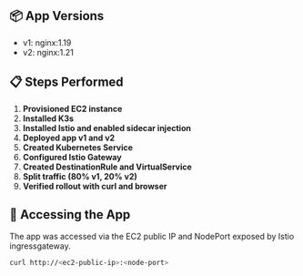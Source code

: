 
## 📦 App Versions
- v1: nginx:1.19
- v2: nginx:1.21

## 📋 Steps Performed

1. **Provisioned EC2 instance**
2. **Installed K3s**
3. **Installed Istio and enabled sidecar injection**
4. **Deployed app v1 and v2**
5. **Created Kubernetes Service**
6. **Configured Istio Gateway**
7. **Created DestinationRule and VirtualService**
8. **Split traffic (80% v1, 20% v2)**
9. **Verified rollout with curl and browser**

## 🔗 Accessing the App
The app was accessed via the EC2 public IP and NodePort exposed by Istio ingressgateway.

```bash
curl http://<ec2-public-ip>:<node-port>
